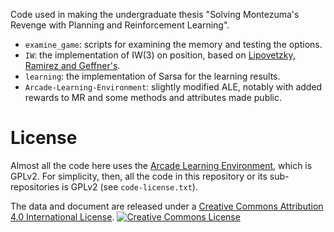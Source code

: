 Code used in making the undergraduate thesis "Solving Montezuma's Revenge with
Planning and Reinforcement Learning".

- `examine_game`: scripts for examining the memory and testing the options.
- `IW`: the implementation of IW(3) on position, based on [Lipovetzky,
	Ramirez and Geffner's](https://github.com/miquelramirez/ALE-Atari-Width).
- `learning`: the implementation of Sarsa for the learning results.
- `Arcade-Learning-Environment`: slightly modified ALE, notably with added
	rewards to MR and some methods and attributes made public.

# License
Almost all the code here uses the [Arcade Learning
Environment](https://github.com/mgbellemare/Arcade-Learning-Environment), which
is GPLv2. For simplicity, then, all the code in this repository or its
sub-repositories is GPLv2 (see `code-license.txt`).

The data and document are released under a [Creative Commons Attribution 4.0 International License](http://creativecommons.org/licenses/by/4.0/).
<a rel="license" href="http://creativecommons.org/licenses/by/4.0/"><img
alt="Creative Commons License" style="border-width:0"
src="https://i.creativecommons.org/l/by/4.0/88x31.png" /></a>
